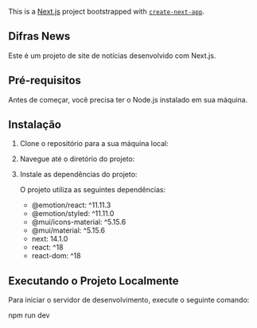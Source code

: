This is a [Next.js](https://nextjs.org/) project bootstrapped with [`create-next-app`](https://github.com/vercel/next.js/tree/canary/packages/create-next-app).

## Difras News

Este é um projeto de site de notícias desenvolvido com Next.js.

## Pré-requisitos

Antes de começar, você precisa ter o Node.js instalado em sua máquina.

## Instalação

1. Clone o repositório para a sua máquina local:

2. Navegue até o diretório do projeto:

3. Instale as dependências do projeto:

   O projeto utiliza as seguintes dependências:

   - @emotion/react: ^11.11.3
   - @emotion/styled: ^11.11.0
   - @mui/icons-material: ^5.15.6
   - @mui/material: ^5.15.6
   - next: 14.1.0
   - react: ^18
   - react-dom: ^18

## Executando o Projeto Localmente

Para iniciar o servidor de desenvolvimento, execute o seguinte comando:

npm run dev
